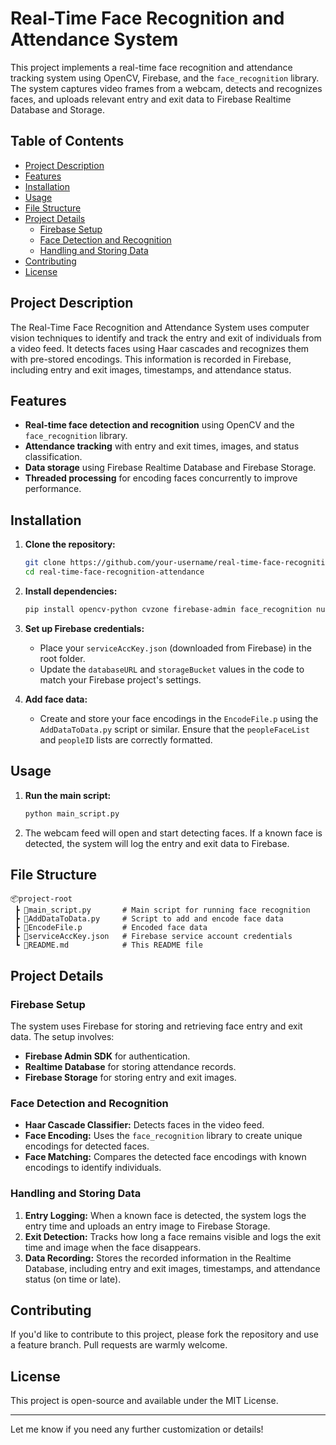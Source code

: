 # Real-Time Face Recognition and Attendance System

This project implements a real-time face recognition and attendance tracking system using OpenCV, Firebase, and the `face_recognition` library. The system captures video frames from a webcam, detects and recognizes faces, and uploads relevant entry and exit data to Firebase Realtime Database and Storage.

## Table of Contents
- [Project Description](#project-description)
- [Features](#features)
- [Installation](#installation)
- [Usage](#usage)
- [File Structure](#file-structure)
- [Project Details](#project-details)
  - [Firebase Setup](#firebase-setup)
  - [Face Detection and Recognition](#face-detection-and-recognition)
  - [Handling and Storing Data](#handling-and-storing-data)
- [Contributing](#contributing)
- [License](#license)

## Project Description
The Real-Time Face Recognition and Attendance System uses computer vision techniques to identify and track the entry and exit of individuals from a video feed. It detects faces using Haar cascades and recognizes them with pre-stored encodings. This information is recorded in Firebase, including entry and exit images, timestamps, and attendance status.

## Features
- **Real-time face detection and recognition** using OpenCV and the `face_recognition` library.
- **Attendance tracking** with entry and exit times, images, and status classification.
- **Data storage** using Firebase Realtime Database and Firebase Storage.
- **Threaded processing** for encoding faces concurrently to improve performance.

## Installation
1. **Clone the repository:**
   ```bash
   git clone https://github.com/your-username/real-time-face-recognition-attendance.git
   cd real-time-face-recognition-attendance
   ```

2. **Install dependencies:**
   ```bash
   pip install opencv-python cvzone firebase-admin face_recognition numpy
   ```

3. **Set up Firebase credentials:**
   - Place your `serviceAccKey.json` (downloaded from Firebase) in the root folder.
   - Update the `databaseURL` and `storageBucket` values in the code to match your Firebase project's settings.

4. **Add face data:**
   - Create and store your face encodings in the `EncodeFile.p` using the `AddDataToData.py` script or similar. Ensure that the `peopleFaceList` and `peopleID` lists are correctly formatted.

## Usage
1. **Run the main script:**
   ```bash
   python main_script.py
   ```
2. The webcam feed will open and start detecting faces. If a known face is detected, the system will log the entry and exit data to Firebase.

## File Structure
```
📦project-root
 ┣ 📜main_script.py       # Main script for running face recognition
 ┣ 📜AddDataToData.py     # Script to add and encode face data
 ┣ 📜EncodeFile.p         # Encoded face data
 ┣ 📜serviceAccKey.json   # Firebase service account credentials
 ┗ 📜README.md            # This README file
```

## Project Details

### Firebase Setup
The system uses Firebase for storing and retrieving face entry and exit data. The setup involves:
- **Firebase Admin SDK** for authentication.
- **Realtime Database** for storing attendance records.
- **Firebase Storage** for storing entry and exit images.

### Face Detection and Recognition
- **Haar Cascade Classifier:** Detects faces in the video feed.
- **Face Encoding:** Uses the `face_recognition` library to create unique encodings for detected faces.
- **Face Matching:** Compares the detected face encodings with known encodings to identify individuals.

### Handling and Storing Data
1. **Entry Logging:** When a known face is detected, the system logs the entry time and uploads an entry image to Firebase Storage.
2. **Exit Detection:** Tracks how long a face remains visible and logs the exit time and image when the face disappears.
3. **Data Recording:** Stores the recorded information in the Realtime Database, including entry and exit images, timestamps, and attendance status (on time or late).

## Contributing
If you'd like to contribute to this project, please fork the repository and use a feature branch. Pull requests are warmly welcome.

## License
This project is open-source and available under the MIT License.

---

Let me know if you need any further customization or details!
